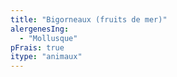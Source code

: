 ```yaml
---
title: "Bigorneaux (fruits de mer)"
alergenesIng:
  - "Mollusque"
pFrais: true
itype: "animaux"
---
```

